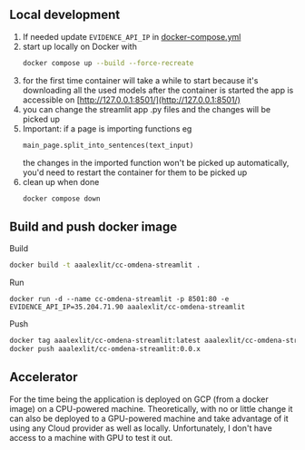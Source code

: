 ## Local development

1. If needed update `EVIDENCE_API_IP` in [docker-compose.yml](docker-compose.yml)
1. start up locally on Docker with
    ```bash
   docker compose up --build --force-recreate
   ```
1. for the first time container will take a while to start 
   because it's downloading all the used models
   after the container is started the app is accessible on [http://127.0.0.1:8501/](http://127.0.0.1:8501/)
1. you can change the streamlit app .py files and the changes will be picked up
1. Important: if a page is importing functions eg
   ```python
   main_page.split_into_sentences(text_input)
   ```
   the changes in the imported function won't be picked up
   automatically, you'd need to restart the container for them to be 
   picked up
1. clean up when done
    ```bash
   docker compose down
   ```

## Build and push docker image
Build
```bash
docker build -t aaalexlit/cc-omdena-streamlit .
```

Run
```shell
docker run -d --name cc-omdena-streamlit -p 8501:80 -e EVIDENCE_API_IP=35.204.71.90 aaalexlit/cc-omdena-streamlit
```

Push
```bash
docker tag aaalexlit/cc-omdena-streamlit:latest aaalexlit/cc-omdena-streamlit:0.0.x
docker push aaalexlit/cc-omdena-streamlit:0.0.x
```

## Accelerator
For the time being the application is deployed on GCP (from a docker image)
on a CPU-powered machine.
Theoretically, with no or little change it can also be deployed to a 
GPU-powered machine and take advantage of it using any Cloud provider as
well as locally. Unfortunately, I don't have access to a machine with
GPU to test it out.